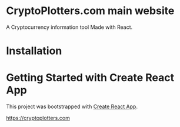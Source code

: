 # CryptoPlotters.com main website

A Cryptocurrency information tool Made with React.

# Installation

# Getting Started with Create React App

This project was bootstrapped with [Create React App](https://github.com/facebook/create-react-app).

https://cryptoplotters.com
